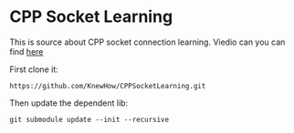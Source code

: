 # CPP Socket Learning
This is source about CPP socket connection learning. Viedio can you can find [here](https://www.bilibili.com/video/BV11Z4y157RY?p=3&spm_id_from=333.1007.top_right_bar_window_history.content.click)

First clone it:

```
https://github.com/KnewHow/CPPSocketLearning.git
```

Then update the dependent lib:
```
git submodule update --init --recursive
```